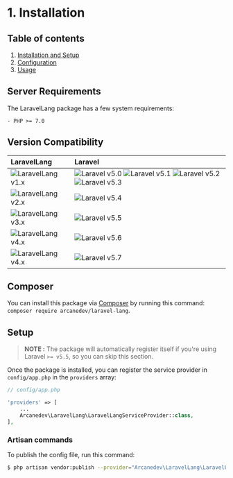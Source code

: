 # 1. Installation

## Table of contents

  1. [Installation and Setup](1-Installation-and-Setup.md)
  2. [Configuration](2-Configuration.md)
  3. [Usage](3-Usage.md)

## Server Requirements

The LaravelLang package has a few system requirements:

```
- PHP >= 7.0
```

## Version Compatibility

| LaravelLang                           | Laravel                                                                                                             |
|:---------------------------------------|:-------------------------------------------------------------------------------------------------------------------|
| ![LaravelLang v1.x][laravel_lang_1_x] | ![Laravel v5.0][laravel_5_0] ![Laravel v5.1][laravel_5_1] ![Laravel v5.2][laravel_5_2] ![Laravel v5.3][laravel_5_3] |
| ![LaravelLang v2.x][laravel_lang_2_x] | ![Laravel v5.4][laravel_5_4]                                                                                        |
| ![LaravelLang v3.x][laravel_lang_3_x] | ![Laravel v5.5][laravel_5_5]                                                                                        |
| ![LaravelLang v4.x][laravel_lang_4_x] | ![Laravel v5.6][laravel_5_6]                                                                                        |
| ![LaravelLang v4.x][laravel_lang_5_x] | ![Laravel v5.7][laravel_5_7]                                                                                        |

[laravel_5_0]:  https://img.shields.io/badge/v5.0-supported-brightgreen.svg?style=flat-square "Laravel v5.0"
[laravel_5_1]:  https://img.shields.io/badge/v5.1-supported-brightgreen.svg?style=flat-square "Laravel v5.1"
[laravel_5_2]:  https://img.shields.io/badge/v5.2-supported-brightgreen.svg?style=flat-square "Laravel v5.2"
[laravel_5_3]:  https://img.shields.io/badge/v5.3-supported-brightgreen.svg?style=flat-square "Laravel v5.3"
[laravel_5_4]:  https://img.shields.io/badge/v5.4-supported-brightgreen.svg?style=flat-square "Laravel v5.4"
[laravel_5_5]:  https://img.shields.io/badge/v5.5-supported-brightgreen.svg?style=flat-square "Laravel v5.5"
[laravel_5_6]:  https://img.shields.io/badge/v5.6-supported-brightgreen.svg?style=flat-square "Laravel v5.6"
[laravel_5_7]:  https://img.shields.io/badge/v5.7-supported-brightgreen.svg?style=flat-square "Laravel v5.7"

[laravel_lang_1_x]: https://img.shields.io/badge/version-1.*-blue.svg?style=flat-square "LaravelLang v1.*"
[laravel_lang_2_x]: https://img.shields.io/badge/version-2.*-blue.svg?style=flat-square "LaravelLang v2.*"
[laravel_lang_3_x]: https://img.shields.io/badge/version-3.*-blue.svg?style=flat-square "LaravelLang v3.*"
[laravel_lang_4_x]: https://img.shields.io/badge/version-4.*-blue.svg?style=flat-square "LaravelLang v4.*"
[laravel_lang_5_x]: https://img.shields.io/badge/version-5.*-blue.svg?style=flat-square "LaravelLang v5.*"

## Composer

You can install this package via [Composer](http://getcomposer.org/) by running this command: `composer require arcanedev/laravel-lang`.

## Setup

> **NOTE :** The package will automatically register itself if you're using Laravel `>= v5.5`, so you can skip this section.

Once the package is installed, you can register the service provider in `config/app.php` in the `providers` array:

```php
// config/app.php

'providers' => [
    ...
    Arcanedev\LaravelLang\LaravelLangServiceProvider::class,
],
```

### Artisan commands

To publish the config file, run this command:

```bash
$ php artisan vendor:publish --provider="Arcanedev\LaravelLang\LaravelLangServiceProvider"
```
